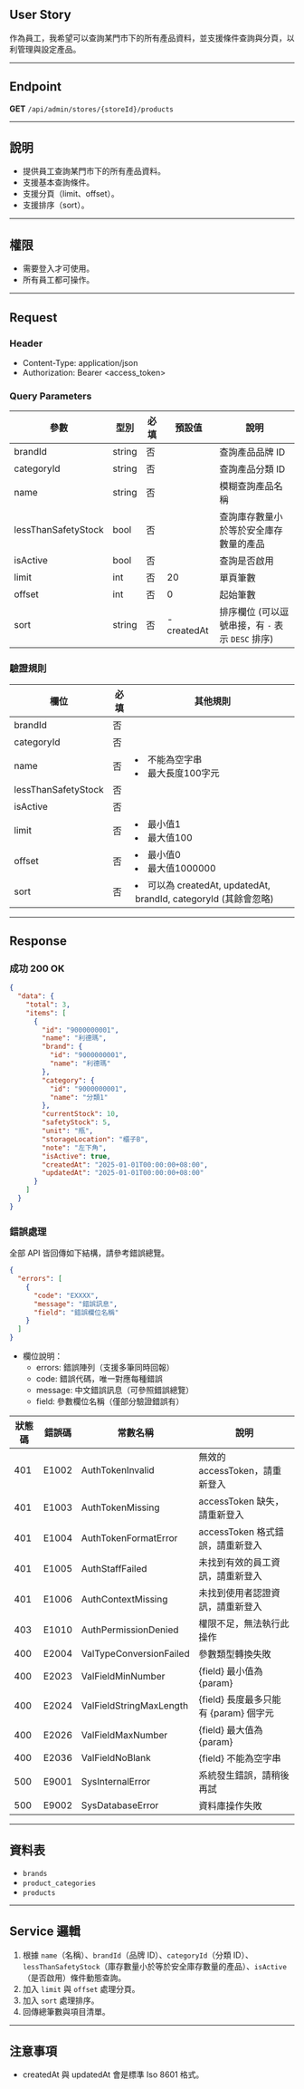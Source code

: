 ## User Story

作為員工，我希望可以查詢某門市下的所有產品資料，並支援條件查詢與分頁，以利管理與設定產品。

---

## Endpoint

**GET** `/api/admin/stores/{storeId}/products`

---

## 說明

- 提供員工查詢某門市下的所有產品資料。
- 支援基本查詢條件。
- 支援分頁（limit、offset）。
- 支援排序（sort）。

---

## 權限

- 需要登入才可使用。
- 所有員工都可操作。

---

## Request

### Header

- Content-Type: application/json
- Authorization: Bearer <access_token>

### Query Parameters

| 參數                | 型別   | 必填 | 預設值     | 說明                                             |
| ------------------- | ------ | ---- | ---------- | ------------------------------------------------ |
| brandId             | string | 否   |            | 查詢產品品牌 ID                                  |
| categoryId          | string | 否   |            | 查詢產品分類 ID                                  |
| name                | string | 否   |            | 模糊查詢產品名稱                                 |
| lessThanSafetyStock | bool   | 否   |            | 查詢庫存數量小於等於安全庫存數量的產品           |
| isActive            | bool   | 否   |            | 查詢是否啟用                                     |
| limit               | int    | 否   | 20         | 單頁筆數                                         |
| offset              | int    | 否   | 0          | 起始筆數                                         |
| sort                | string | 否   | -createdAt | 排序欄位 (可以逗號串接，有 `-` 表示 `DESC` 排序) |

### 驗證規則

| 欄位                | 必填 | 其他規則                                                          |
| ------------------- | ---- | ----------------------------------------------------------------- |
| brandId             | 否   |                                                                   |
| categoryId          | 否   |                                                                   |
| name                | 否   | <li>不能為空字串<li>最大長度100字元                               |
| lessThanSafetyStock | 否   |                                                                   |
| isActive            | 否   |                                                                   |
| limit               | 否   | <li>最小值1<li>最大值100                                          |
| offset              | 否   | <li>最小值0<li>最大值1000000                                      |
| sort                | 否   | <li>可以為 createdAt, updatedAt, brandId, categoryId (其餘會忽略) |

---

## Response

### 成功 200 OK

```json
{
  "data": {
    "total": 3,
    "items": [
      {
        "id": "9000000001",
        "name": "利德瑪",
        "brand": {
          "id": "9000000001",
          "name": "利德瑪"
        },
        "category": {
          "id": "9000000001",
          "name": "分類1"
        },
        "currentStock": 10,
        "safetyStock": 5,
        "unit": "瓶",
        "storageLocation": "櫃子B",
        "note": "左下角",
        "isActive": true,
        "createdAt": "2025-01-01T00:00:00+08:00",
        "updatedAt": "2025-01-01T00:00:00+08:00"
      }
    ]
  }
}
```

### 錯誤處理

全部 API 皆回傳如下結構，請參考錯誤總覽。

```json
{
  "errors": [
    {
      "code": "EXXXX",
      "message": "錯誤訊息",
      "field": "錯誤欄位名稱"
    }
  ]
}
```

- 欄位說明：
  - errors: 錯誤陣列（支援多筆同時回報）
  - code: 錯誤代碼，唯一對應每種錯誤
  - message: 中文錯誤訊息（可參照錯誤總覽）
  - field: 參數欄位名稱（僅部分驗證錯誤有）

| 狀態碼 | 錯誤碼 | 常數名稱                | 說明                                  |
| ------ | ------ | ----------------------- | ------------------------------------- |
| 401    | E1002  | AuthTokenInvalid        | 無效的 accessToken，請重新登入        |
| 401    | E1003  | AuthTokenMissing        | accessToken 缺失，請重新登入          |
| 401    | E1004  | AuthTokenFormatError    | accessToken 格式錯誤，請重新登入      |
| 401    | E1005  | AuthStaffFailed         | 未找到有效的員工資訊，請重新登入      |
| 401    | E1006  | AuthContextMissing      | 未找到使用者認證資訊，請重新登入      |
| 403    | E1010  | AuthPermissionDenied    | 權限不足，無法執行此操作              |
| 400    | E2004  | ValTypeConversionFailed | 參數類型轉換失敗                      |
| 400    | E2023  | ValFieldMinNumber       | {field} 最小值為 {param}              |
| 400    | E2024  | ValFieldStringMaxLength | {field} 長度最多只能有 {param} 個字元 |
| 400    | E2026  | ValFieldMaxNumber       | {field} 最大值為 {param}              |
| 400    | E2036  | ValFieldNoBlank         | {field} 不能為空字串                  |
| 500    | E9001  | SysInternalError        | 系統發生錯誤，請稍後再試              |
| 500    | E9002  | SysDatabaseError        | 資料庫操作失敗                        |

---

## 資料表

- `brands`
- `product_categories`
- `products`

---

## Service 邏輯

1. 根據 `name`（名稱）、`brandId`（品牌 ID）、`categoryId`（分類 ID）、`lessThanSafetyStock`（庫存數量小於等於安全庫存數量的產品）、`isActive`（是否啟用）條件動態查詢。
2. 加入 `limit` 與 `offset` 處理分頁。
3. 加入 `sort` 處理排序。
4. 回傳總筆數與項目清單。

---

## 注意事項

- createdAt 與 updatedAt 會是標準 Iso 8601 格式。
